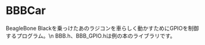 BBBCar
======

BeagleBone Blackを乗っけたあのラジコンを車らしく動かすためにGPIOを制御するプログラム。\n
BBB.h、BBB_GPIO.hは例の本のライブラリです。

